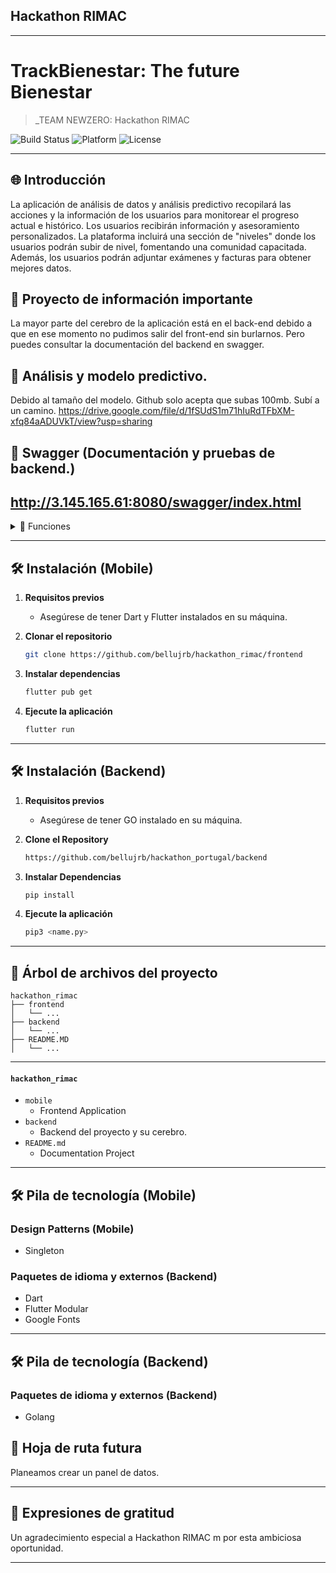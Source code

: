 ## Hackathon RIMAC

---

# TrackBienestar: The future Bienestar

> _TEAM NEWZERO: Hackathon RIMAC

![Build Status](https://img.shields.io/badge/Build-Passing-brightgreen)
![Platform](https://img.shields.io/badge/Platform-Mobile-blue)
![License](https://img.shields.io/badge/License-MIT-green)

---

## 🌐 Introducción

La aplicación de análisis de datos y análisis predictivo recopilará las acciones y la información de los usuarios para monitorear el progreso actual e histórico. Los usuarios recibirán información y asesoramiento personalizados. La plataforma incluirá una sección de "niveles" donde los usuarios podrán subir de nivel, fomentando una comunidad capacitada. Además, los usuarios podrán adjuntar exámenes y facturas para obtener mejores datos.

## 🧪 Proyecto de información importante

La mayor parte del cerebro de la aplicación está en el back-end debido a que en ese momento no pudimos salir del front-end sin burlarnos. Pero puedes consultar la documentación del backend en swagger.

## 🧪 Análisis y modelo predictivo.
Debido al tamaño del modelo. Github solo acepta que subas 100mb. Subí a un camino.
https://drive.google.com/file/d/1fSUdS1m71hIuRdTFbXM-xfq84aADUVkT/view?usp=sharing

## 🧪 Swagger (Documentación y pruebas de backend.)
http://3.145.165.61:8080/swagger/index.html
---

<details>
<summary>🌟 Funciones</summary>

### 🔹 Análisis y fecha predictiva
Analizamos datos de salud, mentales y financieros para brindar seguimiento al usuario y también acciones predictivas para evitar molestias.

### 🔹 Alertas e información
A partir de los datos de los usuarios, aportamos insights para que puedan tener una mejor calidad de vida.

### 🔹 Lectura de documentos
Con nuestra tecnología leemos los documentos adjuntos por el usuario para tener un análisis más preciso

### 🔹 Sistema de clasificación
Los mejores contribuyentes a la plataforma ocupan el primer lugar.

### 🔹 Sistema de puntos
Los socios de RIMAC en los sectores financiero y de salud pueden plantear puntos.

</details>

---

## 🛠 Instalación (Mobile)

1. **Requisitos previos**
    - Asegúrese de tener Dart y Flutter instalados en su máquina.

2. **Clonar el repositorio**

    ```bash
    git clone https://github.com/bellujrb/hackathon_rimac/frontend
    ```

3. **Instalar dependencias**

    ```bash
    flutter pub get
    ```

4. **Ejecute la aplicación**

    ```bash
    flutter run
    ```

---

## 🛠 Instalación (Backend)

1. **Requisitos previos**
    - Asegúrese de tener GO instalado en su máquina.

2. **Clone el Repository**

    ```bash
    https://github.com/bellujrb/hackathon_portugal/backend
    ```

3. **Instalar Dependencias**

    ```bash
    pip install
    ```

4. **Ejecute la aplicación**

    ```bash
    pip3 <name.py>
    ```

---

## 📂 Árbol de archivos del proyecto
    
```
hackathon_rimac
├── frontend
│   └── ...
├── backend
│   └── ...
├── README.MD
│   └── ...
```
---

#### `hackathon_rimac`

- `mobile`
    - Frontend Application
- `backend`
    - Backend del proyecto y su cerebro.
- `README.md`
    - Documentation Project

---

## 🛠 Pila de tecnología (Mobile)

### Design Patterns (Mobile)
- Singleton

### Paquetes de idioma y externos (Backend)
- Dart
- Flutter Modular
- Google Fonts

---

## 🛠 Pila de tecnología (Backend)

### Paquetes de idioma y externos (Backend)
- Golang

## 🌈 Hoja de ruta futura

Planeamos crear un panel de datos.

---

## 🙏 Expresiones de gratitud

Un agradecimiento especial a Hackathon RIMAC m por esta ambiciosa oportunidad.

---
